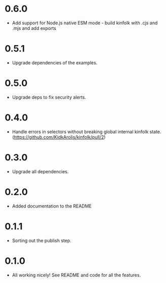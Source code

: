 # 0.6.0

- Add support for Node.js native ESM mode - build kinfolk with .cjs and .mjs and add exports

# 0.5.1

- Upgrade dependencies of the examples.

# 0.5.0

- Upgrade deps to fix security alerts.

# 0.4.0

- Handle errors in selectors without breaking global internal kinfolk state. (https://github.com/KidkArolis/kinfolk/pull/2)

# 0.3.0

- Upgrade all dependencies.

# 0.2.0

- Added documentation to the README

# 0.1.1

- Sorting out the publish step.

# 0.1.0

- All working nicely! See README and code for all the features.
